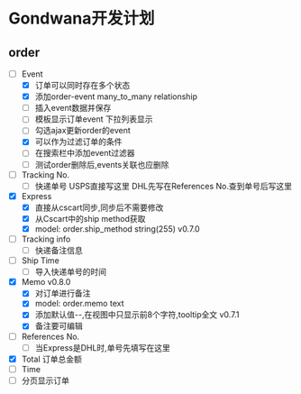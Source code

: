 # Gondwana开发计划

## order
- [ ] Event
    - [x] 订单可以同时存在多个状态
    - [x] 添加order-event many_to_many relationship
    - [ ] 插入event数据并保存
    - [ ] 模板显示订单event 下拉列表显示
    - [ ] 勾选ajax更新order的event
    - [x] 可以作为过滤订单的条件
    - [ ] 在搜索栏中添加event过滤器
    - [ ] 测试order删除后,events关联也应删除
- [ ] Tracking No.
    - [ ] 快递单号 USPS直接写这里 DHL先写在References No.查到单号后写这里
- [x] Express
    - [x] 直接从cscart同步,同步后不需要修改
    - [x] 从Cscart中的ship method获取
    - [x] model: order.ship_method string(255) v0.7.0
- [ ] Tracking info
    - [ ] 快递备注信息
- [ ] Ship Time
    - [ ] 导入快递单号的时间
- [x] Memo v0.8.0
    - [x] 对订单进行备注
    - [x] model: order.memo text
    - [x] 添加默认值--,在视图中只显示前8个字符,tooltip全文 v0.7.1
    - [x] 备注要可编辑
- [ ] References No.
    - [ ] 当Express是DHL时,单号先填写在这里
- [x] Total 订单总金额
- [ ] Time
- [ ] 分页显示订单
